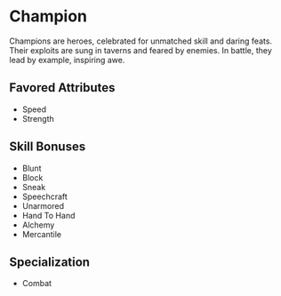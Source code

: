 # Champion

Champions are heroes, celebrated for unmatched skill and daring feats. Their exploits are sung in taverns and feared by enemies. In battle, they lead by example, inspiring awe.

## Favored Attributes
- Speed
- Strength

## Skill Bonuses
- Blunt
- Block
- Sneak
- Speechcraft
- Unarmored
- Hand To Hand
- Alchemy
- Mercantile

## Specialization
- Combat